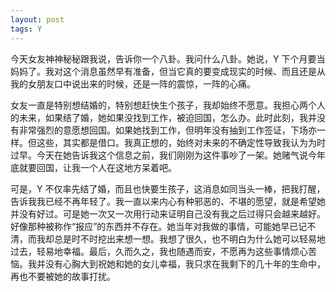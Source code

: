```yaml
---
layout: post
tags: Y
---
```


今天女友神神秘秘跟我说，告诉你一个八卦。我问什么八卦。她说，Y 下个月要当妈妈了。我对这个消息虽然早有准备，但当它真的要变成现实的时候、而且还是从我的女朋友口中说出来的时候，还是一阵的震惊，一阵的心痛。

女友一直是特别想结婚的，特别想赶快生个孩子，我却始终不愿意。我担心两个人的未来，如果结了婚，她如果没找到工作，被迫回国，怎么办。此时此刻，我并没有非常强烈的意愿想回国。如果她找到工作，但明年没有抽到工作签证，下场亦一样。但这些，其实都是借口。我真正想的，始终对未来的不确定性导致我认为为时过早。今天在她告诉我这个信息之前，我们刚刚为这件事吵了一架。她赌气说今年底就要回国，让我一个人在这地方呆着吧。

可是，Y 不仅率先结了婚，而且也快要生孩子，这消息如同当头一棒，把我打醒，告诉我我已经不再年轻了。我一直以来内心有种邪恶的、不堪的愿望，就是希望她并没有好过。可是她一次又一次用行动来证明自己没有我之后过得只会越来越好。好像那种被称作“报应”的东西并不存在。她当年对我做的事情，可能她早已记不清，而我却总是时不时挖出来想一想。我想了很久，也不明白为什么她可以轻易地过去，轻易地幸福。最后，久而久之，我也随遇而安，不愿再为这些事情烦心苦恼。我并没有心胸大到祝她和她的女儿幸福，我只求在我剩下的几十年的生命中，再也不要被她的故事打扰。
